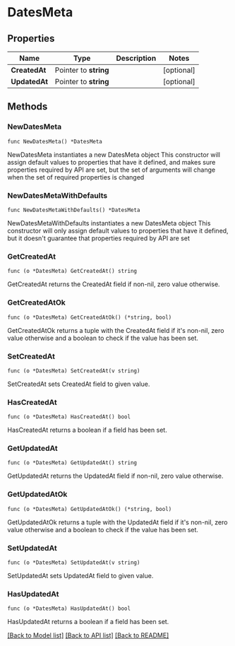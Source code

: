 # DatesMeta

## Properties

Name | Type | Description | Notes
------------ | ------------- | ------------- | -------------
**CreatedAt** | Pointer to **string** |  | [optional] 
**UpdatedAt** | Pointer to **string** |  | [optional] 

## Methods

### NewDatesMeta

`func NewDatesMeta() *DatesMeta`

NewDatesMeta instantiates a new DatesMeta object
This constructor will assign default values to properties that have it defined,
and makes sure properties required by API are set, but the set of arguments
will change when the set of required properties is changed

### NewDatesMetaWithDefaults

`func NewDatesMetaWithDefaults() *DatesMeta`

NewDatesMetaWithDefaults instantiates a new DatesMeta object
This constructor will only assign default values to properties that have it defined,
but it doesn't guarantee that properties required by API are set

### GetCreatedAt

`func (o *DatesMeta) GetCreatedAt() string`

GetCreatedAt returns the CreatedAt field if non-nil, zero value otherwise.

### GetCreatedAtOk

`func (o *DatesMeta) GetCreatedAtOk() (*string, bool)`

GetCreatedAtOk returns a tuple with the CreatedAt field if it's non-nil, zero value otherwise
and a boolean to check if the value has been set.

### SetCreatedAt

`func (o *DatesMeta) SetCreatedAt(v string)`

SetCreatedAt sets CreatedAt field to given value.

### HasCreatedAt

`func (o *DatesMeta) HasCreatedAt() bool`

HasCreatedAt returns a boolean if a field has been set.

### GetUpdatedAt

`func (o *DatesMeta) GetUpdatedAt() string`

GetUpdatedAt returns the UpdatedAt field if non-nil, zero value otherwise.

### GetUpdatedAtOk

`func (o *DatesMeta) GetUpdatedAtOk() (*string, bool)`

GetUpdatedAtOk returns a tuple with the UpdatedAt field if it's non-nil, zero value otherwise
and a boolean to check if the value has been set.

### SetUpdatedAt

`func (o *DatesMeta) SetUpdatedAt(v string)`

SetUpdatedAt sets UpdatedAt field to given value.

### HasUpdatedAt

`func (o *DatesMeta) HasUpdatedAt() bool`

HasUpdatedAt returns a boolean if a field has been set.


[[Back to Model list]](../README.md#documentation-for-models) [[Back to API list]](../README.md#documentation-for-api-endpoints) [[Back to README]](../README.md)


